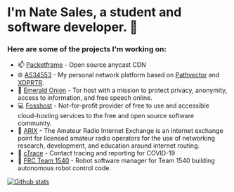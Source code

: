 # I'm Nate Sales, a student and software developer. 👋

### Here are some of the projects I'm working on:
- 📫 [Packetframe](https://packetframe.com/) - Open source anycast CDN
- 🌐 [AS34553](https://natesales.net/network) - My personal network platform based on [Pathvector](https://github.com/natesales/pathvector) and [XDPRTR](https://github.com/natesales/xdprtr).
- 🧅 [Emerald Onion](https://emeraldonion.org) - Tor host with a mission to protect privacy, anonymity, access to information, and free speech online.
- 💻 [Fosshost](https://fosshost.org) - Not-for-profit provider of free to use and accessible cloud-hosting services to the free and open source software community. 
- 📡 [ARIX](https://arix.dev) - The Amateur Radio Internet Exchange is an internet exchange point for licensed amateur radio operators for the use of networking research, development, and education around internet routing.
- 📍 [cTrace](https://www.einpresswire.com/article/532863001/catlin-gabel-students-invent-app-to-track-on-campus-movement-during-covid-19) - Contact tracing and reporting for COVID-19
- 🤖 [FRC Team 1540](https://team1540.org) - Robot software manager for Team 1540 building autonomous robot control code.

[![Github stats](https://github-readme-stats.vercel.app/api?username=natesales&show_icons=true&count_private=true&theme=tokyonight)](https://github.com/anuraghazra/github-readme-stats)
